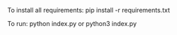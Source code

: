 
To install all requirements:
pip install -r requirements.txt

To run:
python index.py
or 
python3 index.py

